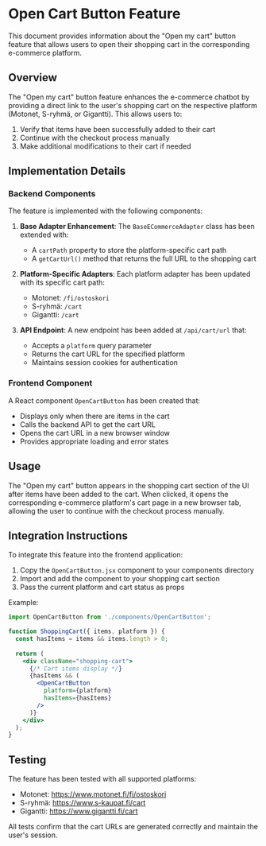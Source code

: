 # Open Cart Button Feature

This document provides information about the "Open my cart" button feature that allows users to open their shopping cart in the corresponding e-commerce platform.

## Overview

The "Open my cart" button feature enhances the e-commerce chatbot by providing a direct link to the user's shopping cart on the respective platform (Motonet, S-ryhmä, or Gigantti). This allows users to:

1. Verify that items have been successfully added to their cart
2. Continue with the checkout process manually
3. Make additional modifications to their cart if needed

## Implementation Details

### Backend Components

The feature is implemented with the following components:

1. **Base Adapter Enhancement**: The `BaseECommerceAdapter` class has been extended with:
   - A `cartPath` property to store the platform-specific cart path
   - A `getCartUrl()` method that returns the full URL to the shopping cart

2. **Platform-Specific Adapters**: Each platform adapter has been updated with its specific cart path:
   - Motonet: `/fi/ostoskori`
   - S-ryhmä: `/cart`
   - Gigantti: `/cart`

3. **API Endpoint**: A new endpoint has been added at `/api/cart/url` that:
   - Accepts a `platform` query parameter
   - Returns the cart URL for the specified platform
   - Maintains session cookies for authentication

### Frontend Component

A React component `OpenCartButton` has been created that:
- Displays only when there are items in the cart
- Calls the backend API to get the cart URL
- Opens the cart URL in a new browser window
- Provides appropriate loading and error states

## Usage

The "Open my cart" button appears in the shopping cart section of the UI after items have been added to the cart. When clicked, it opens the corresponding e-commerce platform's cart page in a new browser tab, allowing the user to continue with the checkout process manually.

## Integration Instructions

To integrate this feature into the frontend application:

1. Copy the `OpenCartButton.jsx` component to your components directory
2. Import and add the component to your shopping cart section
3. Pass the current platform and cart status as props

Example:
```jsx
import OpenCartButton from './components/OpenCartButton';

function ShoppingCart({ items, platform }) {
  const hasItems = items && items.length > 0;
  
  return (
    <div className="shopping-cart">
      {/* Cart items display */}
      {hasItems && (
        <OpenCartButton 
          platform={platform} 
          hasItems={hasItems} 
        />
      )}
    </div>
  );
}
```

## Testing

The feature has been tested with all supported platforms:
- Motonet: https://www.motonet.fi/fi/ostoskori
- S-ryhmä: https://www.s-kaupat.fi/cart
- Gigantti: https://www.gigantti.fi/cart

All tests confirm that the cart URLs are generated correctly and maintain the user's session.
